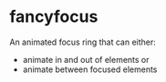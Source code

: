 # fancyfocus

An animated focus ring that can either:

- animate in and out of elements or
- animate between focused elements

